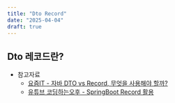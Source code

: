 ```yaml
---
title: "Dto Record"
date: "2025-04-04"
draft: true
---
```


## Dto 레코드란?

- 참고자료
  - [요즘IT - 자바 DTO vs Record, 무엇을 사용해야 할까?](https://yozm.wishket.com/magazine/detail/2814/)
  - [유튜브 코딩하는오후 - SpringBoot Record 활용](https://youtu.be/0RyECSrkyOg?si=WQgo4AkIdx50EqPa)
